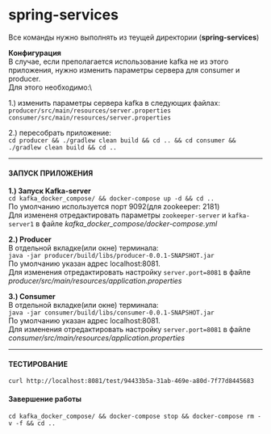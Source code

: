 # spring-services

Все команды нужно выполнять из теущей директории (**spring-services**)

**Конфигурация**\
В случае, если  преполагается использование kafka не из этого приложения, нужно изменить параметры сервера для consumer и producer.\
Для этого необходимо:\
 
 1.) изменить параметры сервера kafka в следующих файлах:\
 `producer/src/main/resources/server.properties`\
 `consumer/src/main/resources/server.properties`
 
 2.) пересобрать приложение:\
 `cd producer && ./gradlew clean build && cd .. && cd consumer && ./gradlew clean build && cd ..`
 
___
#### ЗАПУСК ПРИЛОЖЕНИЯ

**1.) Запуск Kafka-server**\
`cd kafka_docker_compose/ && docker-compose up -d && cd ..`\
По умолчанию используется порт 9092(для zookeeper: 2181)\
Для измененя отредактировать параметры `zookeeper-server` и `kafka-server1` в файле _kafka_docker_compose/docker-compose.yml_

 **2.) Producer**\
 В отдельной вкладке(или окне) терминала:\
`java -jar producer/build/libs/producer-0.0.1-SNAPSHOT.jar`\
По умолчанию указан адрес localhost:8081.\
Для изменения отредактировать настройку `server.port=8081` в файле _producer/src/main/resources/application.properties_

 **3.) Consumer**\
 В отдельной вкладке(или окне) терминала:\
`java -jar consumer/build/libs/consumer-0.0.1-SNAPSHOT.jar`\
По умолчанию указан адрес localhost:8081.\
Для изменения отредактировать настройку `server.port=8081` в файле _consumer/src/main/resources/application.properties_

___

#### ТЕСТИРОВАНИЕ

`curl http://localhost:8081/test/94433b5a-31ab-469e-a80d-7f77d8445683`

#### Завершение работы

`cd kafka_docker_compose/ && docker-compose stop && docker-compose rm -v -f && cd ..`

